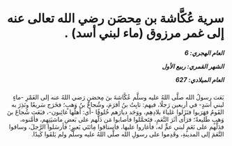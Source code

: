 <h1 dir="rtl">سرية عُكَّاشة بن مِحصَن رضي الله تعالى عنه إلى غمر مرزوق (ماء لبني أسد)  .</h1>

<h5 dir="rtl">العام الهجري:  6

الشهر القمري: ربيع الأول

العام الميلادي: 627</h5>

<p dir="rtl">بَعَث رسولُ الله صلَّى اللهُ عليه وسلَّم عُكَّاشةَ بنَ مِحصَنٍ رَضي اللهُ عنه إلى الغَمْرِ -ماءٍ لبني أسَدٍ- في أربعين رَجلًا، فيهم: ثابِتُ بنُ أقرَمَ، وشُجاعُ بنُ وَهبٍ؛ فخَرَج سَريعًا ونَذِرَ به القَومُ فهَرَبوا فنَزَلوا عَلياءَ بلادِهِم، ووَجَد ديارَهم خُلوفًا -أي: أهلُها غائِبون-، فبَعَث شُجاعَ بنَ وَهبٍ طَليعةً؛ فرَأى أثَرَ النَّعَمِ، فتَحمَّلوا فأصابوا مَن دَلَّهم على بَعضِ ماشيَتِهِم، فأمَّنوه، فدَلَّهم على نَعَمٍ لبني عمٍّ له، فأغاروا عليها، فاستاقوا مِائتَي بَعيرٍ؛ فأرسَلوا الرَّجلَ، وساقوا النَّعَمَ إلى المدينةِ، وقَدِموا على رسولِ الله صلَّى اللهُ عليه وسلَّم ولم يَلقَوا كَيدًا.</p></br>
